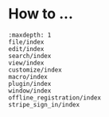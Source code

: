 # How to ...

```{toctree}
:maxdepth: 1
file/index
edit/index
search/index
view/index
customize/index
macro/index
plugin/index
window/index
offline_registration/index
stripe_sign_in/index
```
